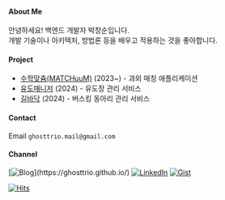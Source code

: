 #### About Me
안녕하세요! 백엔드 개발자 박창순입니다.     
개발 기술이나 아키텍처, 방법론 등을 배우고 적용하는 것을 좋아합니다.

#### Project
- [수학맞츔(MATCHuuM)](https://www.matchuum.ai/) (2023~) - 과외 매칭 애플리케이션    
- [유도매니저](https://github.com/Ghosttrio/judo-manager) (2024) - 유도장 관리 서비스
- [길바닥](https://github.com/Ghosttrio/gilbadak) (2024) - 버스킹 동아리 관리 서비스

#### Contact
Email `ghosttrio.mail@gmail.com`

#### Channel
[![Blog](https://img.shields.io/badge/Blog-FF7200?style=for-the-badge&logo=bloglovin&logoColor=white")](https://ghosttrio.github.io/)
[![LinkedIn](https://img.shields.io/badge/linkedin-%230077B5.svg?style=for-the-badge&logo=linkedin&logoColor=white)](https://www.linkedin.com/in/ghosttrio/)
[![Gist](https://img.shields.io/badge/Gist-212529.svg?style=for-the-badge&logo=Gist&logoColor=black)](https://www.linkedin.com/in/ghosttrio/)

[![Hits](https://hits.seeyoufarm.com/api/count/incr/badge.svg?url=https%3A%2F%2Fgithub.com%2FGhosttrio&count_bg=%23353733&title_bg=%2300BC84&icon=&icon_color=%23289CFF&title=hits&edge_flat=false)](https://hits.seeyoufarm.com)
